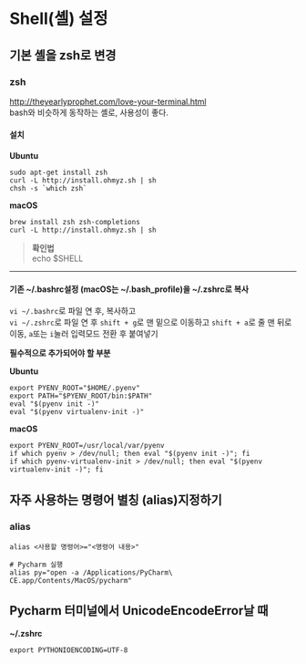 # Shell(셸) 설정

## 기본 셸을 zsh로 변경

### zsh

<http://theyearlyprophet.com/love-your-terminal.html>  
bash와 비슷하게 동작하는 셸로, 사용성이 좋다.

#### 설치

**Ubuntu**

```
sudo apt-get install zsh
curl -L http://install.ohmyz.sh | sh
chsh -s `which zsh`
```

**macOS**

```
brew install zsh zsh-completions
curl -L http://install.ohmyz.sh | sh
```

> **확인법**  
> echo $SHELL

---

#### 기존 ~/.bashrc설정 (macOS는 ~/.bash_profile)을 ~/.zshrc로 복사

`vi ~/.bashrc​`로 파일 연 후, 복사하고  
`vi ~/.zshrc`로 파일 연 후 `shift + g`로 맨 밑으로 이동하고 `shift + a`로 줄 맨 뒤로 이동, `a`또는 `i`눌러 입력모드 전환 후 붙여넣기

**필수적으로 추가되어야 할 부분**

**Ubuntu**

```
export PYENV_ROOT="$HOME/.pyenv"
export PATH="$PYENV_ROOT/bin:$PATH"
eval "$(pyenv init -)"
eval "$(pyenv virtualenv-init -)"
```

**macOS**

```
export PYENV_ROOT=/usr/local/var/pyenv
if which pyenv > /dev/null; then eval "$(pyenv init -)"; fi
if which pyenv-virtualenv-init > /dev/null; then eval "$(pyenv virtualenv-init -)"; fi
```


## 자주 사용하는 명령어 별칭 (alias)지정하기

### alias

```shell
alias <사용할 명령어>="<명령어 내용>"

# Pycharm 실행
alias py="open -a /Applications/PyCharm\ CE.app/Contents/MacOS/pycharm"
```


## Pycharm 터미널에서 UnicodeEncodeError날 때

**~/.zshrc**

```
export PYTHONIOENCODING=UTF-8
```

